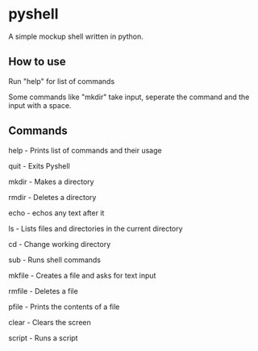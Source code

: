 # pyshell
A simple mockup shell written in python.

## How to use

Run "help" for list of commands

Some commands like "mkdir" take input, seperate the command and the input with a space.

## Commands

help - Prints list of commands and their usage

quit - Exits Pyshell

mkdir - Makes a directory

rmdir - Deletes a directory

echo - echos any text after it

ls - Lists files and directories in the current directory

cd - Change working directory

sub - Runs shell commands

mkfile - Creates a file and asks for text input

rmfile - Deletes a file

pfile - Prints the contents of a file

clear - Clears the screen

script - Runs a script
